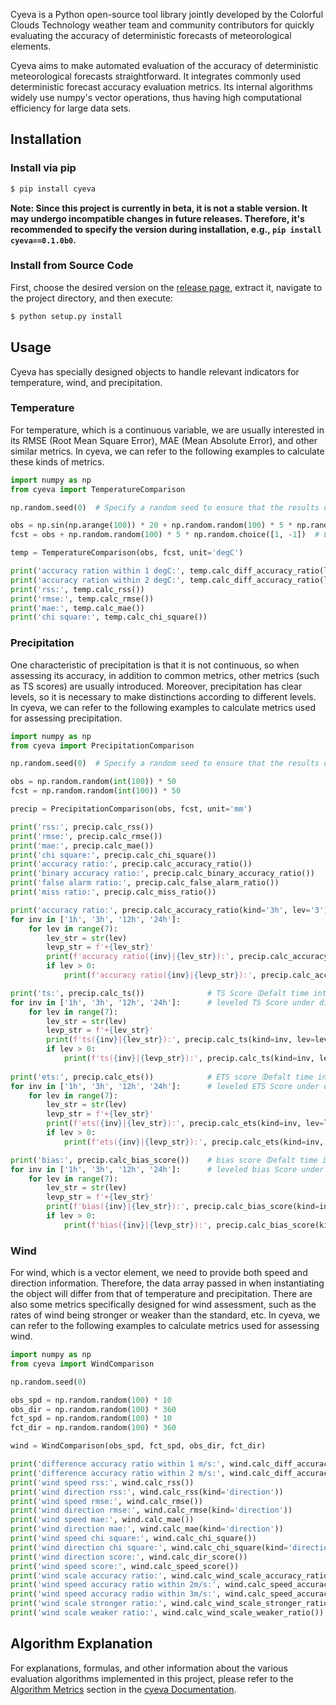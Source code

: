 Cyeva is a Python open-source tool library jointly developed by the Colorful Clouds Technology weather team and community contributors for quickly evaluating the accuracy of deterministic forecasts of meteorological elements.

Cyeva aims to make automated evaluation of the accuracy of deterministic meteorological forecasts straightforward. It integrates commonly used deterministic forecast accuracy evaluation metrics. Its internal algorithms widely use numpy's vector operations, thus having high computational efficiency for large data sets.

## Installation

### Install via pip

```bash
$ pip install cyeva
```

**Note: Since this project is currently in beta, it is not a stable version. It may undergo incompatible changes in future releases. Therefore, it's recommended to specify the version during installation, e.g., `pip install cyeva==0.1.0b0`.**

### Install from Source Code

First, choose the desired version on the [release page](https://github.com/caiyunapp/cyeva/releases), extract it, navigate to the project directory, and then execute:

```bash
$ python setup.py install
```

## Usage

Cyeva has specially designed objects to handle relevant indicators for temperature, wind, and precipitation.

### Temperature

For temperature, which is a continuous variable, we are usually interested in its RMSE (Root Mean Square Error), MAE (Mean Absolute Error), and other similar metrics. In cyeva, we can refer to the following examples to calculate these kinds of metrics.

```python
import numpy as np
from cyeva import TemperatureComparison

np.random.seed(0)  # Specify a random seed to ensure that the results obtained are consistent.

obs = np.sin(np.arange(100)) * 20 + np.random.random(100) * 5 * np.random.choice([1, -1])  # Simulate real temperature by overlaying a sine array with a random array.
fcst = obs + np.random.random(100) * 5 * np.random.choice([1, -1])  # Limit the forecast to within plus or minus 5°C of the observation; the results are better in such cases.

temp = TemperatureComparison(obs, fcst, unit='degC')

print('accuracy ration within 1 degC:', temp.calc_diff_accuracy_ratio(limit=1))       # 1-degree accuracy (deviation within 1°C)
print('accuracy ration within 2 degC:', temp.calc_diff_accuracy_ratio(limit=2))       # 2-degree accuracy (deviation within 2°C)
print('rss:', temp.calc_rss())                                                        # Residual Sum of Squares
print('rmse:', temp.calc_rmse())                                                      # Root Mean Square Error
print('mae:', temp.calc_mae())                                                        # Mean Absolute Erro
print('chi square:', temp.calc_chi_square())                                          # Chi Square (χ2)
```

### Precipitation

One characteristic of precipitation is that it is not continuous, so when assessing its accuracy, in addition to common metrics, other metrics (such as TS scores) are usually introduced. Moreover, precipitation has clear levels, so it is necessary to make distinctions according to different levels. In cyeva, we can refer to the following examples to calculate metrics used for assessing precipitation.

```python
import numpy as np
from cyeva import PrecipitationComparison

np.random.seed(0)  # Specify a random seed to ensure that the results obtained are consistent.

obs = np.random.random(int(100)) * 50
fcst = np.random.random(int(100)) * 50

precip = PrecipitationComparison(obs, fcst, unit='mm')

print('rss:', precip.calc_rss())                                        # Residual Sum of Squares
print('rmse:', precip.calc_rmse())                                      # Root Mean Square Error
print('mae:', precip.calc_mae())                                        # Mean Absolute Erro
print('chi square:', precip.calc_chi_square())                          # Chi Square (χ2)
print('accuracy ratio:', precip.calc_accuracy_ratio())                  # Accuracy ratio(0 grade)
print('binary accuracy ratio:', precip.calc_binary_accuracy_ratio())    # Binary accuracy ratio(Binary classes between sunny or rainy weather)
print('false alarm ratio:', precip.calc_false_alarm_ratio())            # False alarm ratio
print('miss ratio:', precip.calc_miss_ratio())                          # Missing ratio

print('accuracy ratio:', precip.calc_accuracy_ratio(kind='3h', lev='3'))         # Accuracy ratio(3 hourtime interval/3 level/heavy rain)
for inv in ['1h', '3h', '12h', '24h']:                                           # Accuracy ratio on different time intervals
    for lev in range(7):
        lev_str = str(lev)
        levp_str = f'+{lev_str}'
        print(f'accuracy ratio({inv}|{lev_str}):', precip.calc_accuracy_ratio(kind=inv, lev=lev_str))
        if lev > 0:
            print(f'accuracy ratio({inv}|{levp_str}):', precip.calc_accuracy_ratio(kind=inv, lev=levp_str))

print('ts:', precip.calc_ts())              # TS Score（Defalt time interval is 1hr and is under the binary classes standard）
for inv in ['1h', '3h', '12h', '24h']:      # leveled TS Score under different time intervals with different level criteria
    for lev in range(7):
        lev_str = str(lev)
        levp_str = f'+{lev_str}'
        print(f'ts({inv}|{lev_str}):', precip.calc_ts(kind=inv, lev=lev_str))
        if lev > 0:
            print(f'ts({inv}|{levp_str}):', precip.calc_ts(kind=inv, lev=levp_str))
    
print('ets:', precip.calc_ets())            # ETS score（Defalt time interval is 1hr and is under the binary classes standard / ETS score）
for inv in ['1h', '3h', '12h', '24h']:      # leveled ETS Score under different time intervals with different level criteria
    for lev in range(7):
        lev_str = str(lev)
        levp_str = f'+{lev_str}'
        print(f'ets({inv}|{lev_str}):', precip.calc_ets(kind=inv, lev=lev_str))
        if lev > 0:
            print(f'ets({inv}|{levp_str}):', precip.calc_ets(kind=inv, lev=levp_str))

print('bias:', precip.calc_bias_score())    # bias score（Defalt time interval is 1hr and is under the binary classes standard / bias score）
for inv in ['1h', '3h', '12h', '24h']:      # leveled bias Score under different time intervals with different level criteria
    for lev in range(7):
        lev_str = str(lev)
        levp_str = f'+{lev_str}'
        print(f'bias({inv}|{lev_str}):', precip.calc_bias_score(kind=inv, lev=lev_str))
        if lev > 0:
            print(f'bias({inv}|{levp_str}):', precip.calc_bias_score(kind=inv, lev=levp_str))
```


### Wind

For wind, which is a vector element, we need to provide both speed and direction information. Therefore, the data array passed in when instantiating the object will differ from that of temperature and precipitation. There are also some metrics specifically designed for wind assessment, such as the rates of wind being stronger or weaker than the standard, etc. In cyeva, we can refer to the following examples to calculate metrics used for assessing wind.

```python
import numpy as np
from cyeva import WindComparison

np.random.seed(0)

obs_spd = np.random.random(100) * 10
obs_dir = np.random.random(100) * 360
fct_spd = np.random.random(100) * 10
fct_dir = np.random.random(100) * 360

wind = WindComparison(obs_spd, fct_spd, obs_dir, fct_dir)

print('difference accuracy ratio within 1 m/s:', wind.calc_diff_accuracy_ratio(limit=1))       # 1m/s accuracy (speed deviation within 1m/s)
print('difference accuracy ratio within 2 m/s:', wind.calc_diff_accuracy_ratio(limit=2))       # 2m/s accuracy (speed deviation within 2m/s)
print('wind speed rss:', wind.calc_rss())                                                      # Residual Sum of Squares（by speed/default）
print('wind direction rss:', wind.calc_rss(kind='direction'))                                  # Residual Sum of Squares（by direction）
print('wind speed rmse:', wind.calc_rmse())                                                    # Root Mean Square Error（by speed/default）
print('wind direction rmse:', wind.calc_rmse(kind='direction'))                                # Root Mean Square Error（by direction）
print('wind speed mae:', wind.calc_mae())                                                      # Mean Absolute Erro（by speed/default）
print('wind direction mae:', wind.calc_mae(kind='direction'))                                  # Mean Absolute Erro（by direction）
print('wind speed chi square:', wind.calc_chi_square())                                        # Chi Square(χ2)
print('wind direction chi square:', wind.calc_chi_square(kind='direction'))                    # Chi Square(χ2)（by direction）
print('wind direction score:', wind.calc_dir_score())                                          # Direction score
print('wind speed score:', wind.calc_speed_score())                                            # Speed score
print('wind scale accuracy ratio:', wind.calc_wind_scale_accuracy_ratio())                     # Wind scale accuracy
print('wind speed accuracy ratio within 2m/s:', wind.calc_speed_accuracy_ratio())              # Speed accuracy(2m/s deviation/default)
print('wind speed accuracy radio within 3m/s:', wind.calc_speed_accuracy_ratio(limit=3))       # Speed accuracy(3m/s deviation)
print('wind scale stronger ratio:', wind.calc_wind_scale_stronger_ratio())                     # The ratio with a stronger wind scale forecast
print('wind scale weaker ratio:', wind.calc_wind_scale_weaker_ratio())                         # The ratio with a weaker wind scale forecast
```

## Algorithm Explanation

For explanations, formulas, and other information about the various evaluation algorithms implemented in this project, please refer to the [Algorithm Metrics](https://cyeva.readthedocs.io/zh_CN/latest/content/indicator.html) section in the [cyeva Documentation](https://cyeva.readthedocs.io/zh_CN/latest/index.html).
